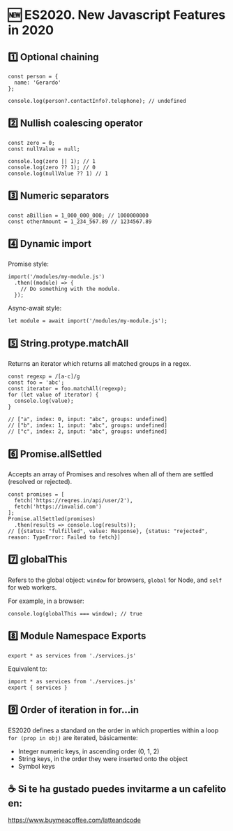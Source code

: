 # 🆕 ES2020. New Javascript Features in 2020

## 1️⃣ Optional chaining

```
const person = {
  name: 'Gerardo'
};

console.log(person?.contactInfo?.telephone); // undefined 
```

## 2️⃣ Nullish coalescing operator

```
const zero = 0;
const nullValue = null;

console.log(zero || 1); // 1
console.log(zero ?? 1); // 0
console.log(nullValue ?? 1) // 1
```

## 3️⃣ Numeric separators

```
const aBillion = 1_000_000_000; // 1000000000
const otherAmount = 1_234_567.89 // 1234567.89
```

## 4️⃣ Dynamic import

Promise style: 

```
import('/modules/my-module.js')
  .then((module) => {
    // Do something with the module.
  });
```

Async-await style:

```
let module = await import('/modules/my-module.js');
```

## 5️⃣ String.protype.matchAll

Returns an iterator which returns all matched groups in a regex.

```
const regexp = /[a-c]/g
const foo = 'abc';
const iterator = foo.matchAll(regexp);
for (let value of iterator) {
  console.log(value); 
}

// ["a", index: 0, input: "abc", groups: undefined]
// ["b", index: 1, input: "abc", groups: undefined]
// ["c", index: 2, input: "abc", groups: undefined]
```

## 6️⃣ Promise.allSettled

Accepts an array of Promises and resolves when all of them are settled (resolved or rejected).

```
const promises = [
  fetch('https://reqres.in/api/user/2'),
  fetch('https://invalid.com')
];
Promise.allSettled(promises)
  .then(results => console.log(results));
// [{status: "fulfilled", value: Response}, {status: "rejected", reason: TypeError: Failed to fetch}]
```

## 7️⃣ globalThis

Refers to the global object: `window` for browsers, `global` for Node, and `self` for web workers.

For example, in a browser:

```
console.log(globalThis === window); // true
```

## 8️⃣ Module Namespace Exports

```
export * as services from './services.js'
```

Equivalent to:

```
import * as services from './services.js'
export { services }
```

## 9️⃣ Order of iteration in for...in

ES2020 defines a standard on the order in which properties within a loop `for (prop in obj)` are iterated, básicamente:

- Integer numeric keys, in ascending order (0, 1, 2)
- String keys, in the order they were inserted onto the object
- Symbol keys

## ☕️ Si te ha gustado puedes invitarme a un cafelito en:

https://www.buymeacoffee.com/latteandcode